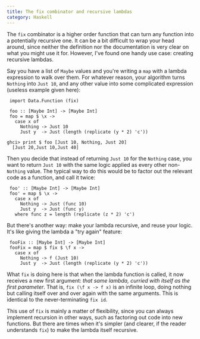 ```yaml
---
title: The fix combinator and recursive lambdas
category: Haskell
---
```


The `fix` combinator is a higher order function that can turn any function into a potentially recursive one. It can be a bit difficult to wrap your head around, since neither the definition nor the documentation is very clear on what you might use it for. However, I've found one handy use case: creating recursive lambdas.

Say you have a list of `Maybe` values and you're writing a `map` with a lambda expression to walk over them. For whatever reason, your algorithm turns `Nothing` into `Just 10`, and any other value into some complicated expression (useless example given here):

     import Data.Function (fix)
     
     foo :: [Maybe Int] -> [Maybe Int]
     foo = map $ \x ->
       case x of
         Nothing -> Just 10
         Just y  -> Just (length (replicate (y * 2) 'c'))

    ghci> print $ foo [Just 10, Nothing, Just 20]
      [Just 20,Just 10,Just 40]

Then you decide that instead of returning `Just 10` for the `Nothing` case, you want to return `Just 10` with the same logic applied as every other non-`Nothing` value. The typical way to do this would be to factor out the relevant code as a function, and call it twice:

     foo' :: [Maybe Int] -> [Maybe Int]
     foo' = map $ \x ->
       case x of
         Nothing -> Just (func 10)
         Just y  -> Just (func y)
       where func z = length (replicate (z * 2) 'c')

But there's another way: make your lambda recursive, and reuse your logic. It's like giving the lambda a "try again" feature:

     fooFix :: [Maybe Int] -> [Maybe Int]
     fooFix = map $ fix $ \f x ->
       case x of
         Nothing -> f (Just 10)
         Just y  -> Just (length (replicate (y * 2) 'c'))

What `fix` is doing here is that when the lambda function is called, it now receives a new first argument: *that same lambda, curried with itself as the first parameter*. That is, `fix (\f x -> f x)` is an infinite loop, doing nothing but calling itself over and over again with the same arguments. This is identical to the never-terminating `fix id`.

This use of `fix` is mainly a matter of flexibility, since you can always implement recursion in other ways, such as factoring out code into new functions. But there are times when it's simpler (and clearer, if the reader understands `fix`) to make the lambda itself recursive.

